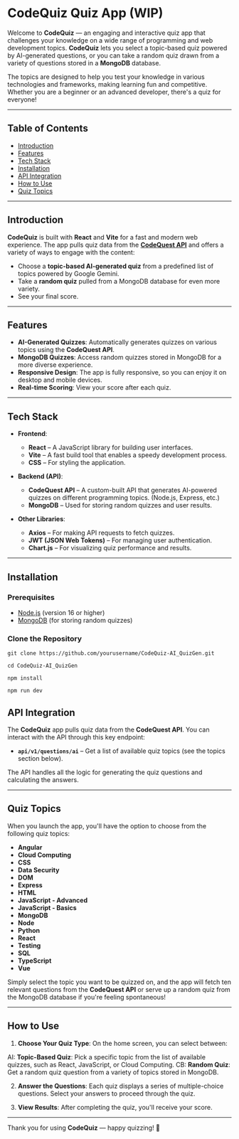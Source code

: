 # CodeQuiz Quiz App (WIP)

Welcome to **CodeQuiz** — an engaging and interactive quiz app that challenges your knowledge on a wide range of programming and web development topics. **CodeQuiz** lets you select a topic-based quiz powered by AI-generated questions, or you can take a random quiz drawn from a variety of questions stored in a **MongoDB** database. 

The topics are designed to help you test your knowledge in various technologies and frameworks, making learning fun and competitive. Whether you are a beginner or an advanced developer, there's a quiz for everyone!

---

## Table of Contents

- [Introduction](#introduction)
- [Features](#features)
- [Tech Stack](#tech-stack)
- [Installation](#installation)
- [API Integration](#api-integration)
- [How to Use](#how-to-use)
- [Quiz Topics](#quiz-topics)

---

## Introduction

**CodeQuiz** is built with **React** and **Vite** for a fast and modern web experience. The app pulls quiz data from the  [**CodeQuest API**](https://codequestapi.onrender.com)  and offers a variety of ways to engage with the content:

- Choose a **topic-based AI-generated quiz** from a predefined list of topics powered by Google Gemini.
- Take a **random quiz** pulled from a MongoDB database for even more variety.
- See your final score.

---

## Features

- **AI-Generated Quizzes**: Automatically generates quizzes on various topics using the **CodeQuest API**.
- **MongoDB Quizzes**: Access random quizzes stored in MongoDB for a more diverse experience.
- **Responsive Design**: The app is fully responsive, so you can enjoy it on desktop and mobile devices.
- **Real-time Scoring**: View your score after each quiz.

---

## Tech Stack

- **Frontend**: 
  - **React** – A JavaScript library for building user interfaces.
  - **Vite** – A fast build tool that enables a speedy development process.
  - **CSS** – For styling the application.

- **Backend (API)**:
  - **CodeQuest API** – A custom-built API that generates AI-powered quizzes on different programming topics. (Node.js, Express, etc.)
  - **MongoDB** – Used for storing random quizzes and user results.

- **Other Libraries**:
  - **Axios** – For making API requests to fetch quizzes.
  - **JWT (JSON Web Tokens)** – For managing user authentication.
  - **Chart.js** – For visualizing quiz performance and results.

---

## Installation

### Prerequisites

- [Node.js](https://nodejs.org/) (version 16 or higher)
- [MongoDB](https://www.mongodb.com/) (for storing random quizzes)

### Clone the Repository

`git clone https://github.com/yourusername/CodeQuiz-AI_QuizGen.git`

`cd CodeQuiz-AI_QuizGen`

`npm install`

`npm run dev`

## API Integration

The **CodeQuiz** app pulls quiz data from the **CodeQuest API**. You can interact with the API through this key endpoint:

- **`api/v1/questions/ai`** – Get a list of available quiz topics (see the topics section below).

The API handles all the logic for generating the quiz questions and calculating the answers.

---

## Quiz Topics

When you launch the app, you'll have the option to choose from the following quiz topics:

- **Angular**
- **Cloud Computing**
- **CSS**
- **Data Security**
- **DOM**
- **Express**
- **HTML**
- **JavaScript - Advanced**
- **JavaScript - Basics**
- **MongoDB**
- **Node**
- **Python**
- **React**
- **Testing**
- **SQL**
- **TypeScript**
- **Vue**

Simply select the topic you want to be quizzed on, and the app will fetch ten relevant questions from the **CodeQuest API** or serve up a random quiz from the MongoDB database if you're feeling spontaneous!

---

## How to Use

1. **Choose Your Quiz Type**: On the home screen, you can select between:

AI: **Topic-Based Quiz**: Pick a specific topic from the list of available quizzes, such as React, JavaScript, or Cloud Computing.
CB: **Random Quiz**: Get a random quiz question from a variety of topics stored in MongoDB.

2. **Answer the Questions**: Each quiz displays a series of multiple-choice questions. Select your answers to proceed through the quiz.

3. **View Results**: After completing the quiz, you'll receive your score.

---

Thank you for using **CodeQuiz** — happy quizzing! 🎉
